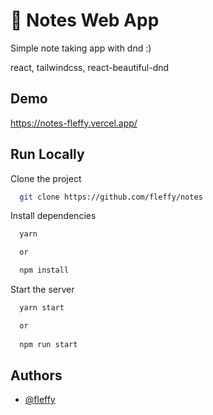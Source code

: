 
# 📒 Notes Web App

Simple note taking app with dnd :)

react, tailwindcss, react-beautiful-dnd 


## Demo

https://notes-fleffy.vercel.app/


## Run Locally

Clone the project

```bash
  git clone https://github.com/fleffy/notes
```

Install dependencies

```bash
  yarn

  or

  npm install
```

Start the server

```bash
  yarn start

  or
  
  npm run start
```


## Authors

- [@fleffy](https://github.com/fleffy)